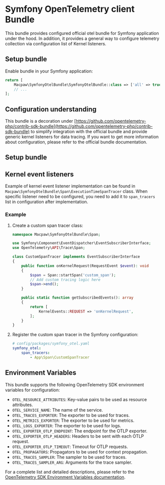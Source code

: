 # Symfony OpenTelemetry client Bundle
This bundle provides configured official otel bundle for Symfony application under the hood.
In addition, it provides a general way to configure telemetry collection via configuration list of Kernel listeners.

## Setup bundle
Enable bundle in your Symfony application:
```php
return [
    Macpaw\SymfonyOtelBundle\SymfonyOtelBundle::class => ['all' => true],
    // ...
];
```

## Configuration understanding
This bundle is a decoration under [https://github.com/opentelemetry-php/contrib-sdk-bundle](https://github.com/opentelemetry-php/contrib-sdk-bundle) to simplify integration with the official bundle and provide generic kernel listeners for data tracing.
If you want to get more information about configuration, please refer to the official bundle documentation.

## Setup bundle

## Kernel event listeners
Example of kernel event listener implementation can be found in `Macpaw\SymfonyOtelBundle\Span\ExecutionTimeSpanTracer` class.
When specific listener need to be configured, you need to add it to `span_tracers` list in configuration after implementation.

### Example

1. Create a custom span tracer class:

    ```php
    namespace Macpaw\SymfonyOtelBundle\Span;

    use Symfony\Component\EventDispatcher\EventSubscriberInterface;
    use OpenTelemetry\API\Trace\Span;

    class CustomSpanTracer implements EventSubscriberInterface
    {
        public function onKernelRequest(RequestEvent $event): void
        {
            $span = Span::startSpan('custom_span');
            // Add custom tracing logic here
            $span->end();
        }
   
        public static function getSubscribedEvents(): array
        {
            return [
                KernelEvents::REQUEST => 'onKernelRequest',
            ];
        }
    }
    ```
   
2. Register the custom span tracer in the Symfony configuration:

    ```yaml
    # config/packages/symfony_otel.yaml
    symfony_otel:
        span_tracers:
            - App\Span\CustomSpanTracer
    ```

## Environment Variables

This bundle supports the following OpenTelemetry SDK environment variables for configuration:

- `OTEL_RESOURCE_ATTRIBUTES`: Key-value pairs to be used as resource attributes.
- `OTEL_SERVICE_NAME`: The name of the service.
- `OTEL_TRACES_EXPORTER`: The exporter to be used for traces.
- `OTEL_METRICS_EXPORTER`: The exporter to be used for metrics.
- `OTEL_LOGS_EXPORTER`: The exporter to be used for logs.
- `OTEL_EXPORTER_OTLP_ENDPOINT`: The endpoint for the OTLP exporter.
- `OTEL_EXPORTER_OTLP_HEADERS`: Headers to be sent with each OTLP request.
- `OTEL_EXPORTER_OTLP_TIMEOUT`: Timeout for OTLP requests.
- `OTEL_PROPAGATORS`: Propagators to be used for context propagation.
- `OTEL_TRACES_SAMPLER`: The sampler to be used for traces.
- `OTEL_TRACES_SAMPLER_ARG`: Arguments for the trace sampler.

For a complete list and detailed descriptions, please refer to the [OpenTelemetry SDK Environment Variables documentation](https://opentelemetry.io/docs/specs/otel/configuration/sdk-environment-variables/).
